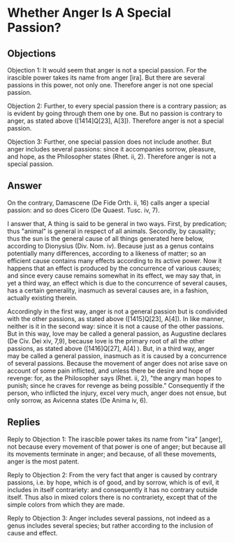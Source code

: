 # Whether Anger Is A Special Passion?

## Objections

Objection 1: It would seem that anger is not a special passion. For the irascible power takes its name from anger [ira]. But there are several passions in this power, not only one. Therefore anger is not one special passion.

Objection 2: Further, to every special passion there is a contrary passion; as is evident by going through them one by one. But no passion is contrary to anger, as stated above ([1414]Q[23], A[3]). Therefore anger is not a special passion.

Objection 3: Further, one special passion does not include another. But anger includes several passions: since it accompanies sorrow, pleasure, and hope, as the Philosopher states (Rhet. ii, 2). Therefore anger is not a special passion.

## Answer

On the contrary, Damascene (De Fide Orth. ii, 16) calls anger a special passion: and so does Cicero (De Quaest. Tusc. iv, 7).

I answer that, A thing is said to be general in two ways. First, by predication; thus "animal" is general in respect of all animals. Secondly, by causality; thus the sun is the general cause of all things generated here below, according to Dionysius (Div. Nom. iv). Because just as a genus contains potentially many differences, according to a likeness of matter; so an efficient cause contains many effects according to its active power. Now it happens that an effect is produced by the concurrence of various causes; and since every cause remains somewhat in its effect, we may say that, in yet a third way, an effect which is due to the concurrence of several causes, has a certain generality, inasmuch as several causes are, in a fashion, actually existing therein.

Accordingly in the first way, anger is not a general passion but is condivided with the other passions, as stated above ([1415]Q[23], A[4]). In like manner, neither is it in the second way: since it is not a cause of the other passions. But in this way, love may be called a general passion, as Augustine declares (De Civ. Dei xiv, 7,9), because love is the primary root of all the other passions, as stated above ([1416]Q[27], A[4] ). But, in a third way, anger may be called a general passion, inasmuch as it is caused by a concurrence of several passions. Because the movement of anger does not arise save on account of some pain inflicted, and unless there be desire and hope of revenge: for, as the Philosopher says (Rhet. ii, 2), "the angry man hopes to punish; since he craves for revenge as being possible." Consequently if the person, who inflicted the injury, excel very much, anger does not ensue, but only sorrow, as Avicenna states (De Anima iv, 6).

## Replies

Reply to Objection 1: The irascible power takes its name from "ira" [anger], not because every movement of that power is one of anger; but because all its movements terminate in anger; and because, of all these movements, anger is the most patent.

Reply to Objection 2: From the very fact that anger is caused by contrary passions, i.e. by hope, which is of good, and by sorrow, which is of evil, it includes in itself contrariety: and consequently it has no contrary outside itself. Thus also in mixed colors there is no contrariety, except that of the simple colors from which they are made.

Reply to Objection 3: Anger includes several passions, not indeed as a genus includes several species; but rather according to the inclusion of cause and effect.